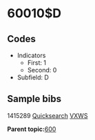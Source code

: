 # 60010$D

## Codes

-   Indicators
    -   First: 1
    -   Second: 0
-   Subfield: D

## Sample bibs

1415289 [Quicksearch](https://search.library.yale.edu/catalog/1415289) [VXWS](http://prodorbis.library.yale.edu:7014/vxws/GetHoldingsService?bibId=1415289)

**Parent topic:**[600](../../tags/600/600.md)


